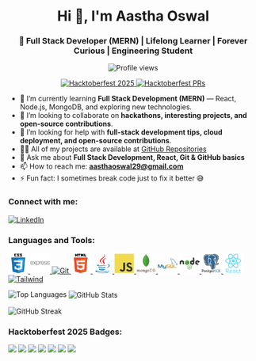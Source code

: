 <h1 align="center">Hi 👋, I'm Aastha Oswal</h1>
<h3 align="center">🚀 Full Stack Developer (MERN) | Lifelong Learner | Forever Curious | Engineering Student</h3>

<p align="center">
  <img src="https://komarev.com/ghpvc/?username=aasthaoswal&label=Profile%20views&color=0e75b6&style=flat" alt="Profile views" />
</p>


<p align="center">
  <!-- Hacktoberfest Badges -->
  <a href="https://hacktoberfest.com">
    <img src="https://img.shields.io/badge/Hacktoberfest-2025-orange?logo=hacktoberfest&style=for-the-badge" alt="Hacktoberfest 2025" />
  </a>
  <a href="https://github.com/aasthaoswal">
    <img src="https://img.shields.io/badge/Pull%20Requests-10-brightgreen?style=for-the-badge" alt="Hacktoberfest PRs" />
  </a>
</p>


- 🌱 I’m currently learning **Full Stack Development (MERN)** — React, Node.js, MongoDB, and exploring new technologies.  
- 👯 I’m looking to collaborate on **hackathons, interesting projects, and open-source contributions**.  
- 🤝 I’m looking for help with **full-stack development tips, cloud deployment, and open-source contributions**.  
- 👨‍💻 All of my projects are available at [GitHub Repositories](https://github.com/AasthaOswal?tab=repositories)  
- 💬 Ask me about **Full Stack Development, React, Git & GitHub basics**  
- 📫 How to reach me: **aasthaoswal29@gmail.com**  
- ⚡ Fun fact: I sometimes break code just to fix it better 😅  

<h3 align="left">Connect with me:</h3>
<p align="left">
  <a href="https://linkedin.com/in/aastha-oswal-94a179344" target="_blank">
    <img align="center" src="https://raw.githubusercontent.com/rahuldkjain/github-profile-readme-generator/master/src/images/icons/Social/linked-in-alt.svg" alt="LinkedIn" height="30" width="40" />
  </a>
</p>

<h3 align="left">Languages and Tools:</h3>
<p align="left">
  <a href="https://www.w3schools.com/css/" target="_blank"> <img src="https://raw.githubusercontent.com/devicons/devicon/master/icons/css3/css3-original-wordmark.svg" alt="CSS3" width="40" height="40"/> </a>
  <a href="https://expressjs.com" target="_blank"> <img src="https://raw.githubusercontent.com/devicons/devicon/master/icons/express/express-original-wordmark.svg" alt="Express" width="40" height="40"/> </a>
  <a href="https://git-scm.com/" target="_blank"> <img src="https://www.vectorlogo.zone/logos/git-scm/git-scm-icon.svg" alt="Git" width="40" height="40"/> </a>
  <a href="https://www.w3.org/html/" target="_blank"> <img src="https://raw.githubusercontent.com/devicons/devicon/master/icons/html5/html5-original-wordmark.svg" alt="HTML5" width="40" height="40"/> </a>
  <a href="https://www.java.com" target="_blank"> <img src="https://raw.githubusercontent.com/devicons/devicon/master/icons/java/java-original.svg" alt="Java" width="40" height="40"/> </a>
  <a href="https://developer.mozilla.org/en-US/docs/Web/JavaScript" target="_blank"> <img src="https://raw.githubusercontent.com/devicons/devicon/master/icons/javascript/javascript-original.svg" alt="JavaScript" width="40" height="40"/> </a>
  <a href="https://www.mongodb.com/" target="_blank"> <img src="https://raw.githubusercontent.com/devicons/devicon/master/icons/mongodb/mongodb-original-wordmark.svg" alt="MongoDB" width="40" height="40"/> </a>
  <a href="https://www.mysql.com/" target="_blank"> <img src="https://raw.githubusercontent.com/devicons/devicon/master/icons/mysql/mysql-original-wordmark.svg" alt="MySQL" width="40" height="40"/> </a>
  <a href="https://nodejs.org" target="_blank"> <img src="https://raw.githubusercontent.com/devicons/devicon/master/icons/nodejs/nodejs-original-wordmark.svg" alt="Node.js" width="40" height="40"/> </a>
  <a href="https://www.postgresql.org" target="_blank"> <img src="https://raw.githubusercontent.com/devicons/devicon/master/icons/postgresql/postgresql-original-wordmark.svg" alt="PostgreSQL" width="40" height="40"/> </a>
  <a href="https://reactjs.org/" target="_blank"> <img src="https://raw.githubusercontent.com/devicons/devicon/master/icons/react/react-original-wordmark.svg" alt="React" width="40" height="40"/> </a>
  <a href="https://tailwindcss.com/" target="_blank"> <img src="https://www.vectorlogo.zone/logos/tailwindcss/tailwindcss-icon.svg" alt="Tailwind" width="40" height="40"/> </a>
</p>

<p>
  <img align="left" src="https://github-readme-stats.vercel.app/api/top-langs?username=aasthaoswal&show_icons=true&locale=en&layout=compact" alt="Top Languages" />
</p>

<p>&nbsp;<img align="center" src="https://github-readme-stats.vercel.app/api?username=aasthaoswal&show_icons=true&locale=en" alt="GitHub Stats" /></p>

<p>
  <img align="center" src="https://github-readme-streak-stats.herokuapp.com/?user=aasthaoswal&" alt="GitHub Streak" />
</p>

<h3 align="left">Hacktoberfest 2025 Badges:</h3>
<p align="left">
  <img src="https://assets.holopin.io/hf2025levels/lvl0-human.webp" height="60" />
  <img src="https://assets.holopin.io/hf2025levels/lvl1-human.webp" height="60" />
  <img src="https://assets.holopin.io/hf2025levels/lvl2-human.webp" height="60" />
  <img src="https://assets.holopin.io/hf2025levels/lvl3-human.webp" height="60" />
  <img src="https://assets.holopin.io/hf2025levels/lvl4-human.webp" height="60" />
  <img src="https://assets.holopin.io/eyJidWNrZXQiOiJob2xvcGluLWFzc2V0cyIsImtleSI6ImFzc2V0cy9jbWY2NmlrajQwMDAwaWUwNG8xaGRsZGF1IiwiZWRpdHMiOnsicm90YXRlIjpudWxsfX0=" height="60" />
  <img src="https://assets.holopin.io/hf2025levels/lvl5-human.webp" height="60" />
</p>


